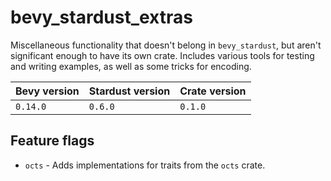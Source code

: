 # bevy_stardust_extras
Miscellaneous functionality that doesn't belong in `bevy_stardust`, but aren't significant enough to have its own crate. Includes various tools for testing and writing examples, as well as some tricks for encoding.

| Bevy version | Stardust version | Crate version |
|--------------|------------------|---------------|
| `0.14.0`     | `0.6.0`          | `0.1.0`       |

## Feature flags
- `octs` - Adds implementations for traits from the `octs` crate.